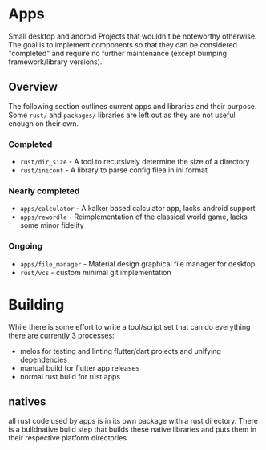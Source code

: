 # Apps

Small desktop and android Projects that wouldn't be noteworthy otherwise. The goal is to implement components so that they can be considered "completed" and require no further maintenance (except bumping framework/library versions).

## Overview

The following section outlines current apps and libraries and their purpose. Some `rust/` and `packages/` libraries are left out as they are not useful enough on their own.

### Completed

- `rust/dir_size` - A tool to recursively determine the size of a directory
- `rust/iniconf` - A library to parse config filea in ini format

### Nearly completed

- `apps/calculator` - A kalker based calculator app, lacks android support
- `apps/rewordle` - Reimplementation of the classical world game, lacks some minor fidelity

### Ongoing

- `apps/file_manager` - Material design graphical file manager for desktop
- `rust/vcs` - custom minimal git implementation

# Building

While there is some effort to write a tool/script set that can do everything there are currently 3 processes:

- melos for testing and linting flutter/dart projects and unifying dependencies
- manual build for flutter app releases
- normal rust build for rust apps

## natives

all rust code used by apps is in its own package with a rust directory. There is
a buildnative build step that builds these native libraries and puts them in 
their respective platform directories.
